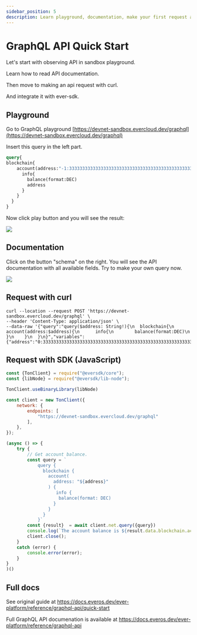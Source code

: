 ```yaml
---
sidebar_position: 5
description: Learn playground, documentation, make your first request and integrate
---
```


# GraphQL API Quick Start

Let's start with observing API in sandbox playground.

Learn how to read API documentation.

Then move to making an api request with curl.

And integrate it with ever-sdk.

## Playground

Go to GraphQL playground [https://devnet-sandbox.evercloud.dev/graphql](https://devnet-sandbox.evercloud.dev/graphql)

Insert this query in the left part.

```graphql
query{
blockchain{
    account(address:"-1:3333333333333333333333333333333333333333333333333333333333333333"){
      info{
        balance(format:DEC)
        address
      }
    }
  }
}
```

Now click play button and you will see the result:

![](https://github.com/tonlabs/ever-platform-docs/raw/main/.gitbook/assets/image.png)



## Documentation

Click on the button "schema" on the right. You will see the API documentation with all available fields. Try to make your own query now.

![](https://github.com/tonlabs/ever-platform-docs/raw/main/.gitbook/assets/image%20(1).png)

## Request with curl

```
curl --location --request POST 'https://devnet-sandbox.evercloud.dev/graphql' \
--header 'Content-Type: application/json' \
--data-raw '{"query":"query($address: String!){\n  blockchain{\n    account(address:$address){\n      info{\n        balance(format:DEC)\n      }\n    }\n  }\n}","variables":{"address":"0:3333333333333333333333333333333333333333333333333333333333333333"}}'
```

## Request with SDK (JavaScript)

```javascript
const {TonClient} = require("@eversdk/core");
const {libNode} = require("@eversdk/lib-node");

TonClient.useBinaryLibrary(libNode)

const client = new TonClient({
    network: {
        endpoints: [
            "https://devnet-sandbox.evercloud.dev/graphql"
        ],
    },
});

(async () => {
    try {
        // Get account balance. 
        const query = `
            query {
              blockchain {
                account(
                  address: "${address}"
                ) {
                   info {
                    balance(format: DEC)
                  }
                }
              }
            }`
        const {result}  = await client.net.query({query})
        console.log(`The account balance is ${result.data.blockchain.account.info.balance}`);
        client.close();
    }
    catch (error) {
        console.error(error);
    }
}
)()
```

## Full docs

See original guide at https://docs.everos.dev/ever-platform/reference/graphql-api/quick-start

Full GraphQL API documenation is available at https://docs.everos.dev/ever-platform/reference/graphql-api
​

